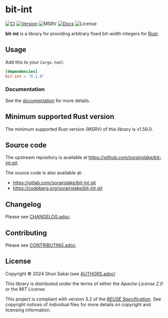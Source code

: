 <!--
SPDX-FileCopyrightText: 2024 Shun Sakai

SPDX-License-Identifier: Apache-2.0 OR MIT
-->

# bit-int

[![CI][ci-badge]][ci-url]
[![Version][version-badge]][version-url]
![MSRV][msrv-badge]
[![Docs][docs-badge]][docs-url]
![License][license-badge]

**bit-int** is a library for providing arbitrary fixed bit-width integers for
[Rust].

## Usage

Add this to your `Cargo.toml`:

```toml
[dependencies]
bit-int = "0.1.0"
```

### Documentation

See the [documentation][docs-url] for more details.

## Minimum supported Rust version

The minimum supported Rust version (MSRV) of this library is v1.56.0.

## Source code

The upstream repository is available at
<https://github.com/sorairolake/bit-int.git>.

The source code is also available at:

- <https://gitlab.com/sorairolake/bit-int.git>
- <https://codeberg.org/sorairolake/bit-int.git>

## Changelog

Please see [CHANGELOG.adoc].

## Contributing

Please see [CONTRIBUTING.adoc].

## License

Copyright &copy; 2024 Shun Sakai (see [AUTHORS.adoc])

This library is distributed under the terms of either the _Apache License 2.0_
or the _MIT License_.

This project is compliant with version 3.2 of the [_REUSE Specification_]. See
copyright notices of individual files for more details on copyright and
licensing information.

[ci-badge]: https://img.shields.io/github/actions/workflow/status/sorairolake/bit-int/CI.yaml?branch=develop&style=for-the-badge&logo=github&label=CI
[ci-url]: https://github.com/sorairolake/bit-int/actions?query=branch%3Adevelop+workflow%3ACI++
[version-badge]: https://img.shields.io/crates/v/bit-int?style=for-the-badge&logo=rust
[version-url]: https://crates.io/crates/bit-int
[msrv-badge]: https://img.shields.io/crates/msrv/bit-int?style=for-the-badge&logo=rust
[docs-badge]: https://img.shields.io/docsrs/bit-int?style=for-the-badge&logo=docsdotrs&label=Docs.rs
[docs-url]: https://docs.rs/bit-int
[license-badge]: https://img.shields.io/crates/l/bit-int?style=for-the-badge
[Rust]: https://www.rust-lang.org/
[CHANGELOG.adoc]: CHANGELOG.adoc
[CONTRIBUTING.adoc]: CONTRIBUTING.adoc
[AUTHORS.adoc]: AUTHORS.adoc
[_REUSE Specification_]: https://reuse.software/spec/
